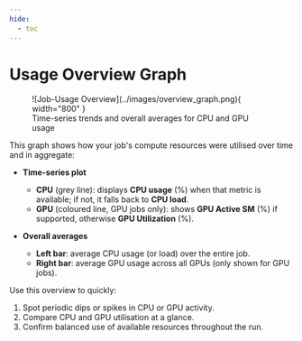 ```yaml
---
hide:
  - toc
---
```

# Usage Overview Graph

<figure markdown>
  ![Job-Usage Overview](../images/overview_graph.png){ width="800" }
  <figcaption>Time-series trends and overall averages for CPU and GPU usage</figcaption>
</figure>

This graph shows how your job's compute resources were utilised over time and in aggregate:

- **Time-series plot**  
    - **CPU** (grey line): displays **CPU usage** (%) when that metric is available; if not, it falls back to **CPU load**.  
    - **GPU** (coloured line, GPU jobs only): shows **GPU Active SM** (%) if supported, otherwise **GPU Utilization** (%).

- **Overall averages**  
    - **Left bar**: average CPU usage (or load) over the entire job.  
    - **Right bar**: average GPU usage across all GPUs (only shown for GPU jobs).

Use this overview to quickly:

1. Spot periodic dips or spikes in CPU or GPU activity.  
2. Compare CPU and GPU utilisation at a glance.  
3. Confirm balanced use of available resources throughout the run.

